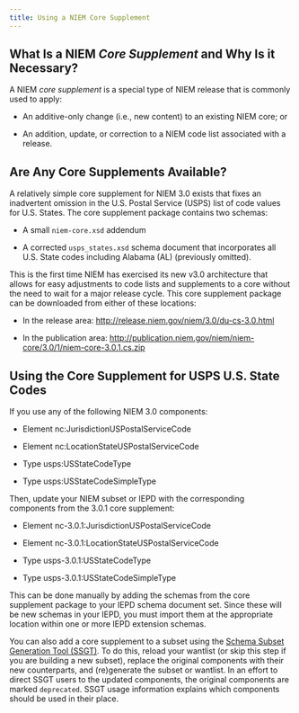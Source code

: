```yaml
---
title: Using a NIEM Core Supplement
---
```


## What Is a NIEM *Core Supplement* and Why Is it Necessary?

A NIEM *core supplement* is a special type of NIEM release that is commonly used to apply:

  * An additive-only change (i.e., new content) to an existing NIEM core; or

  * An addition, update, or correction to a NIEM code list associated with a
    release.

## Are Any Core Supplements Available?

A relatively simple core supplement for NIEM 3.0 exists that fixes an
inadvertent omission in the U.S. Postal Service (USPS) list of code values for
U.S. States.  The core supplement package contains two schemas:

  * A small `niem-core.xsd` addendum

  * A corrected `usps_states.xsd` schema document that incorporates all
    U.S. State codes including Alabama (AL) (previously omitted).

This is the first time NIEM has exercised its new v3.0 architecture that allows
for easy adjustments to code lists and supplements to a core without the need to
wait for a major release cycle.  This core supplement package can be downloaded
from either of these locations:

  * In the release area:  http://release.niem.gov/niem/3.0/du-cs-3.0.html
  
  * In the publication area:
    http://publication.niem.gov/niem/niem-core/3.0/1/niem-core-3.0.1.cs.zip

## Using the Core Supplement for USPS U.S. State Codes

If you use any of the following NIEM 3.0 components:

  * Element nc:JurisdictionUSPostalServiceCode

  * Element nc:LocationStateUSPostalServiceCode

  * Type usps:USStateCodeType

  * Type usps:USStateCodeSimpleType

Then, update your NIEM subset or IEPD with the corresponding components from the 3.0.1 core supplement:

  * Element nc-3.0.1:JurisdictionUSPostalServiceCode

  * Element nc-3.0.1:LocationStateUSPostalServiceCode

  * Type usps-3.0.1:USStateCodeType

  * Type usps-3.0.1:USStateCodeSimpleType

This can be done manually by adding the schemas from the core supplement package
to your IEPD schema document set.  Since these will be new schemas in your IEPD,
you must import them at the appropriate location within one or more IEPD
extension schemas.

You can also add a core supplement to a subset using the [Schema Subset
Generation Tool (SSGT)](http://tools.niem.gov/niemtools/ssgt/index.iepd).  To do
this, reload your wantlist (or skip this step if you are building a new subset),
replace the original components with their new counterparts, and (re)generate
the subset or wantlist.  In an effort to direct SSGT users to the updated
components, the original components are marked `deprecated`.  SSGT usage
information explains which components should be used in their place.

